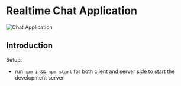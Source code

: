 # Realtime Chat Application

![Chat Application](https://i.ytimg.com/vi/ZwFA3YMfkoc/maxresdefault.jpg)

## Introduction

Setup:
- run ```npm i && npm start``` for both client and server side to start the development server
